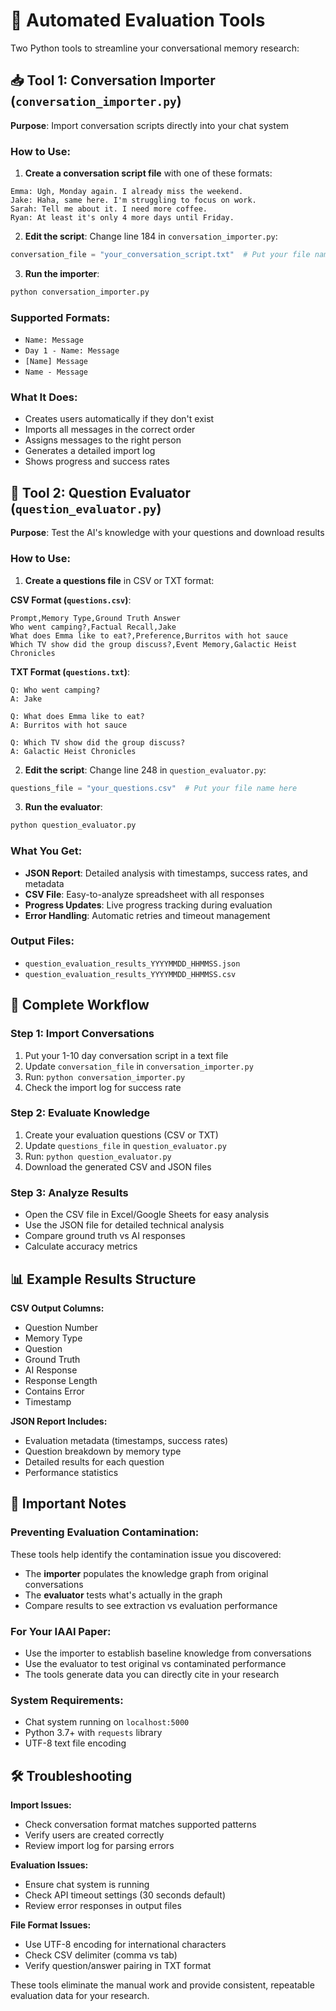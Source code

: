 # 🧪 Automated Evaluation Tools

Two Python tools to streamline your conversational memory research:

## 📥 Tool 1: Conversation Importer (`conversation_importer.py`)

**Purpose**: Import conversation scripts directly into your chat system

### How to Use:

1. **Create a conversation script file** with one of these formats:

```
Emma: Ugh, Monday again. I already miss the weekend.
Jake: Haha, same here. I'm struggling to focus on work.
Sarah: Tell me about it. I need more coffee.
Ryan: At least it's only 4 more days until Friday.
```

2. **Edit the script**: Change line 184 in `conversation_importer.py`:
```python
conversation_file = "your_conversation_script.txt"  # Put your file name here
```

3. **Run the importer**:
```bash
python conversation_importer.py
```

### Supported Formats:
- `Name: Message`
- `Day 1 - Name: Message` 
- `[Name] Message`
- `Name - Message`

### What It Does:
- Creates users automatically if they don't exist
- Imports all messages in the correct order
- Assigns messages to the right person
- Generates a detailed import log
- Shows progress and success rates

## 🎯 Tool 2: Question Evaluator (`question_evaluator.py`)

**Purpose**: Test the AI's knowledge with your questions and download results

### How to Use:

1. **Create a questions file** in CSV or TXT format:

**CSV Format (`questions.csv`)**:
```csv
Prompt,Memory Type,Ground Truth Answer
Who went camping?,Factual Recall,Jake
What does Emma like to eat?,Preference,Burritos with hot sauce
Which TV show did the group discuss?,Event Memory,Galactic Heist Chronicles
```

**TXT Format (`questions.txt`)**:
```
Q: Who went camping?
A: Jake

Q: What does Emma like to eat?
A: Burritos with hot sauce

Q: Which TV show did the group discuss?
A: Galactic Heist Chronicles
```

2. **Edit the script**: Change line 248 in `question_evaluator.py`:
```python
questions_file = "your_questions.csv"  # Put your file name here
```

3. **Run the evaluator**:
```bash
python question_evaluator.py
```

### What You Get:
- **JSON Report**: Detailed analysis with timestamps, success rates, and metadata
- **CSV File**: Easy-to-analyze spreadsheet with all responses
- **Progress Updates**: Live progress tracking during evaluation
- **Error Handling**: Automatic retries and timeout management

### Output Files:
- `question_evaluation_results_YYYYMMDD_HHMMSS.json`
- `question_evaluation_results_YYYYMMDD_HHMMSS.csv`

## 🔄 Complete Workflow

### Step 1: Import Conversations
1. Put your 1-10 day conversation script in a text file
2. Update `conversation_file` in `conversation_importer.py`
3. Run: `python conversation_importer.py`
4. Check the import log for success rate

### Step 2: Evaluate Knowledge
1. Create your evaluation questions (CSV or TXT)
2. Update `questions_file` in `question_evaluator.py`
3. Run: `python question_evaluator.py`
4. Download the generated CSV and JSON files

### Step 3: Analyze Results
- Open the CSV file in Excel/Google Sheets for easy analysis
- Use the JSON file for detailed technical analysis
- Compare ground truth vs AI responses
- Calculate accuracy metrics

## 📊 Example Results Structure

**CSV Output Columns:**
- Question Number
- Memory Type
- Question  
- Ground Truth
- AI Response
- Response Length
- Contains Error
- Timestamp

**JSON Report Includes:**
- Evaluation metadata (timestamps, success rates)
- Question breakdown by memory type
- Detailed results for each question
- Performance statistics

## 🚨 Important Notes

### Preventing Evaluation Contamination:
These tools help identify the contamination issue you discovered:
- The **importer** populates the knowledge graph from original conversations
- The **evaluator** tests what's actually in the graph
- Compare results to see extraction vs evaluation performance

### For Your IAAI Paper:
- Use the importer to establish baseline knowledge from conversations
- Use the evaluator to test original vs contaminated performance  
- The tools generate data you can directly cite in your research

### System Requirements:
- Chat system running on `localhost:5000`
- Python 3.7+ with `requests` library
- UTF-8 text file encoding

## 🛠 Troubleshooting

**Import Issues:**
- Check conversation format matches supported patterns
- Verify users are created correctly
- Review import log for parsing errors

**Evaluation Issues:**
- Ensure chat system is running
- Check API timeout settings (30 seconds default)
- Review error responses in output files

**File Format Issues:**
- Use UTF-8 encoding for international characters
- Check CSV delimiter (comma vs tab)
- Verify question/answer pairing in TXT format

These tools eliminate the manual work and provide consistent, repeatable evaluation data for your research.